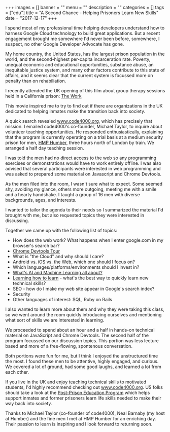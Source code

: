 +++
images = []
banner = ""
menu = ""
description = ""
categories = []
tags = ["edu"]
title = "A Second Chance - Helping Prisoners Learn New Skills"
date = "2017-12-17"
+++

I spend most of my professional time helping developers understand how to harness Google Cloud technology
to build great applications. But a recent engagement brought me somewhere I'd never been before, 
somewhere, I suspect, no other Google Developer Advocate has gone.
<!--more-->

My home country, the United States, has the largest prison population in the world, and the 
second-highest per-capita incarceration rate.
Poverty, unequal economic and educational opportunities, substance abuse, an inequitable justice system,
and many other factors contribute to this state of affairs, and it seems clear
that the current system is focussed more on penalty than on rehabiliation.

I recently attended the UK opening of this
film about group therapy sessions held in a California prison:
<a class="embedly-card" href="https://www.youtube.com/watch?v=h8OVXG2GhpQ">The Work</a>
<script async src="//cdn.embedly.com/widgets/platform.js" charset="UTF-8"></script>
This movie inspired me to try to find out if there are organizations in the UK
dedicated to helping inmates make the transition back into society.

A quick search revealed <a href="https://www.code4000.org" target="_blank">www.code4000.org</a>,
which has precisely that mission. I emailed code4000's co-founder, Michael Taylor, to inquire
about volunteer teaching opportunities. He responded enthusiastically, explaining that the
program is currently operating on a trial basis at a medium security prison
for men, <a href="http://www.justice.gov.uk/contacts/prison-finder/everthorpe" target="_blank">HMP Humber</a>, three hours north of London by train. We arranged a half day teaching session. 

I was told the men had no direct access to the web so any programming exercises
or demonstrations would have to work entirely offline.
I was also advised that several participants were interested in web
programming and was asked to prepared some material on Javascript and Chrome Devtools.

As the men filed into the room, I wasn't sure what to expect. Some seemed shy, avoiding my glance,
others more outgoing, meeting me with a smile and a hearty handshake.
I taught a group of 16 men with diverse backgrounds, ages, and interests.

I wanted to tailor the agenda to
their needs so I summarized the material I'd brought with me, but also requested
topics they were interested in discussing.

Together we came up with the following list of topics:

- How does the web work? What happens when I enter google.com in my browser's search bar?
- <a href="https://docs.google.com/presentation/d/1QyXx_H5q_CrJLz1h9odPB83n4lYwrdrlRTLRgA3UwE4/edit" target="_blank">Chrome Devtools Tour</a>
- What is "the Cloud" and why should I care?
- Android vs. iOS vs. the Web, which one should I focus on?
- Which languages/platforms/environments should I invest in?
- <a href="https://docs.google.com/presentation/d/1TU01dp6OfEU1gUg7N42nEWDV_axK0eK74Qiatbx3y5M/edit" target="_blank">What's AI and Machine Learning all about?</a>
- <a href="https://docs.google.com/presentation/d/1b3I4JFK0VgnQ50CJtBsWJB7xW9znncjRxxB1k84yVhA/edit" target="_blank">Learning how to learn</a> - what's the best way to quickly learn new technical skills?
- SEO - how do I make my web site appear in Google's search index?
- Security
- Other languages of interest: SQL, Ruby on Rails

I also wanted to learn more about them and why they were taking this class,
so we went around the room quickly
introducing ourselves and mentioning
what sort of skills we are interested in learning.

We proceeded to spend about an hour and
a half in hands-on technical material
on JavaScript and Chrome Devtools.
The second half of the program focussed on
our discussion topics.
This portion was less lecture based and more of a free-flowing, spontenous conversation. 

Both portions were fun for me, but I think I
enjoyed the unstructured time the most. 
I found these men to be attentive, highly 
engaged, and curious.
We covered a lot of ground, had some good laughs,
and learned a lot from each other.

If you live in the UK and enjoy teaching technical skills to motivated students,
I'd highly recommend checking out <a href="https://www.code4000.org" target="_blank">www.code4000.org</a>.
US folks should take a look at the
<a href="http://postprisonedu.org/" target="_blank">Post-Prison Education Program</a>
which helps support inmates and former prisoners learn life skills needed to
make their way back into society.

Thanks to Michael Taylor (co-founder of code4000),
Neal Barnaby (my host at Humber) and the fine men I met at
HMP Humber for an enriching day.
Their passion to learn is inspiring and
I look forward to returning soon.
